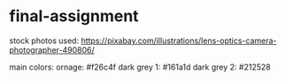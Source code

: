 # final-assignment

stock photos used: 
https://pixabay.com/illustrations/lens-optics-camera-photographer-490806/


main colors:
ornage: #f26c4f
dark grey 1: #161a1d
dark grey 2: #212528